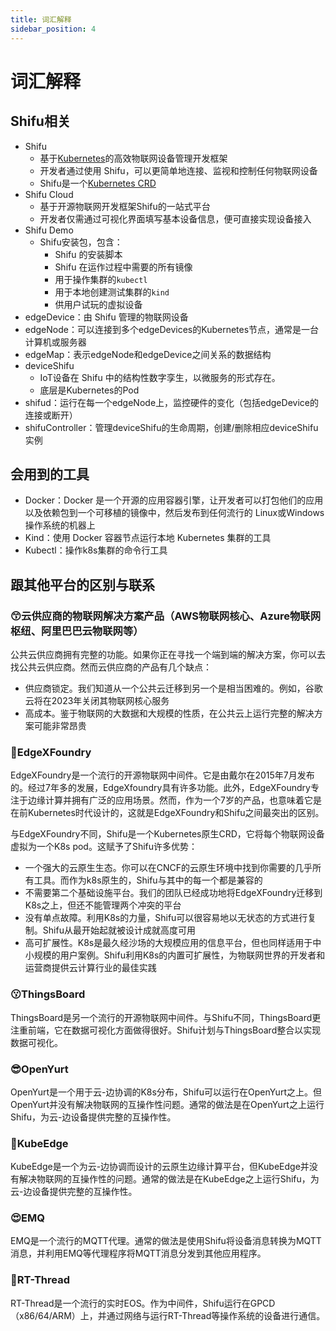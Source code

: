 ```yaml
---
title: 词汇解释
sidebar_position: 4
---
```


# 词汇解释

## Shifu相关
- Shifu
  - 基于[Kubernetes](https://kubernetes.io/docs/reference/glossary/?fundamental=true)的高效物联网设备管理开发框架
  - 开发者通过使用 Shifu，可以更简单地连接、监视和控制任何物联网设备
  - Shifu是一个[Kubernetes CRD](https://kubernetes.io/docs/tasks/extend-kubernetes/custom-resources/custom-resource-definitions/)
- Shifu Cloud
  - 基于开源物联网开发框架Shifu的一站式平台
  - 开发者仅需通过可视化界面填写基本设备信息，便可直接实现设备接入
- Shifu Demo
  - Shifu安装包，包含：
    - Shifu 的安装脚本
    - Shifu 在运作过程中需要的所有镜像
    - 用于操作集群的`kubectl`
    - 用于本地创建测试集群的`kind`
    - 供用户试玩的虚拟设备
- edgeDevice：由 Shifu 管理的物联网设备
- edgeNode：可以连接到多个edgeDevices的Kubernetes节点，通常是一台计算机或服务器
- edgeMap：表示edgeNode和edgeDevice之间关系的数据结构
- deviceShifu
  - IoT设备在 Shifu 中的结构性数字孪生，以微服务的形式存在。
  - 底层是Kubernetes的Pod
- shifud：运行在每一个edgeNode上，监控硬件的变化（包括edgeDevice的连接或断开）
- shifuController：管理deviceShifu的生命周期，创建/删除相应deviceShifu实例
## 会用到的工具
- Docker：Docker 是一个开源的应用容器引擎，让开发者可以打包他们的应用以及依赖包到一个可移植的镜像中，然后发布到任何流行的 Linux或Windows操作系统的机器上
- Kind：使用 Docker 容器节点运行本地 Kubernetes 集群的工具
- Kubectl：操作k8s集群的命令行工具
## 跟其他平台的区别与联系
### 😙云供应商的物联网解决方案产品（AWS物联网核心、Azure物联网枢纽、阿里巴巴云物联网等）
公共云供应商拥有完整的功能。如果你正在寻找一个端到端的解决方案，你可以去找公共云供应商。然而云供应商的产品有几个缺点：
  - 供应商锁定。我们知道从一个公共云迁移到另一个是相当困难的。例如，谷歌云将在2023年关闭其物联网核心服务
  - 高成本。鉴于物联网的大数据和大规模的性质，在公共云上运行完整的解决方案可能非常昂贵
### 🤗EdgeXFoundry
EdgeXFoundry是一个流行的开源物联网中间件。它是由戴尔在2015年7月发布的。经过7年多的发展，EdgeXfoundry具有许多功能。此外，EdgeXFoundry专注于边缘计算并拥有广泛的应用场景。然而，作为一个7岁的产品，也意味着它是在前Kubernetes时代设计的，这就是EdgeXFoundry和Shifu之间最突出的区别。

与EdgeXFoundry不同，Shifu是一个Kubernetes原生CRD，它将每个物联网设备虚拟为一个K8s pod。这赋予了Shifu许多优势：
  - 一个强大的云原生生态。你可以在CNCF的云原生环境中找到你需要的几乎所有工具。而作为k8s原生的，Shifu与其中的每一个都是兼容的
  - 不需要第二个基础设施平台。我们的团队已经成功地将EdgeXFoundry迁移到K8s之上，但还不能管理两个冲突的平台
  - 没有单点故障。利用K8s的力量，Shifu可以很容易地以无状态的方式进行复制。Shifu从最开始起就被设计成就高度可用
  - 高可扩展性。K8s是最久经沙场的大规模应用的信息平台，但也同样适用于中小规模的用户案例。Shifu利用K8s的内置可扩展性，为物联网世界的开发者和运营商提供云计算行业的最佳实践
### 😗ThingsBoard
ThingsBoard是另一个流行的开源物联网中间件。与Shifu不同，ThingsBoard更注重前端，它在数据可视化方面做得很好。Shifu计划与ThingsBoard整合以实现数据可视化。
### 😎OpenYurt
OpenYurt是一个用于云-边协调的K8s分布，Shifu可以运行在OpenYurt之上。但OpenYurt并没有解决物联网的互操作性问题。通常的做法是在OpenYurt之上运行Shifu，为云-边设备提供完整的互操作性。 
### 🥰KubeEdge
KubeEdge是一个为云-边协调而设计的云原生边缘计算平台，但KubeEdge并没有解决物联网的互操作性的问题。通常的做法是在KubeEdge之上运行Shifu，为云-边设备提供完整的互操作性。
### 😍EMQ
EMQ是一个流行的MQTT代理。通常的做法是使用Shifu将设备消息转换为MQTT消息，并利用EMQ等代理程序将MQTT消息分发到其他应用程序。
### 🤩RT-Thread
RT-Thread是一个流行的实时EOS。作为中间件，Shifu运行在GPCD（x86/64/ARM）上，并通过网络与运行RT-Thread等操作系统的设备进行通信。
